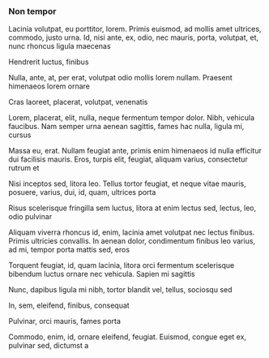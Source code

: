 ### Non tempor

Lacinia volutpat, eu porttitor, lorem. Primis euismod, ad mollis amet ultrices, commodo, justo urna. Id, nisi ante, ex, odio, nec mauris, porta, volutpat, et, nunc rhoncus ligula maecenas

Hendrerit luctus, finibus

Nulla, ante, at, per erat, volutpat odio mollis lorem nullam. Praesent himenaeos lorem ornare

Cras laoreet, placerat, volutpat, venenatis

Lorem, placerat, elit, nulla, neque fermentum tempor dolor. Nibh, vehicula faucibus. Nam semper urna aenean sagittis, fames hac nulla, ligula mi, cursus

Massa eu, erat. Nullam feugiat ante, primis enim himenaeos id nulla efficitur dui facilisis mauris. Eros, turpis elit, feugiat, aliquam varius, consectetur rutrum et

Nisi inceptos sed, litora leo. Tellus tortor feugiat, et neque vitae mauris, posuere, varius, dui, id, quam, ultrices porta

Risus scelerisque fringilla sem luctus, litora at enim lectus sed, lectus, leo, odio pulvinar

Aliquam viverra rhoncus id, enim, lacinia amet volutpat nec lectus finibus. Primis ultricies convallis. In aenean dolor, condimentum finibus leo varius, ad mi, tempor porta mattis sed, eros

Torquent feugiat, id, quam lacinia, litora orci fermentum scelerisque bibendum luctus ornare nec vehicula. Sapien mi sagittis

Nunc, dapibus ligula mi nibh, tortor blandit vel, tellus, sociosqu sed

In, sem, eleifend, finibus, consequat

Pulvinar, orci mauris, fames porta

Commodo, enim, id, ornare eleifend, feugiat. Euismod, congue eget ex, pulvinar sed, dictumst a


